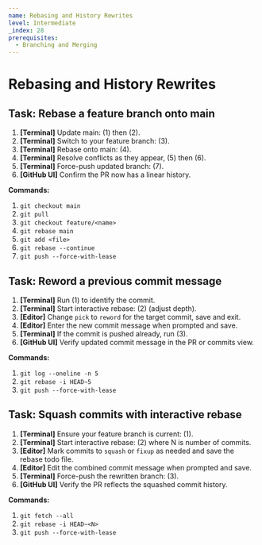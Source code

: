 ```yaml
---
name: Rebasing and History Rewrites
level: Intermediate
_index: 28
prerequisites:
  - Branching and Merging
---
```


# Rebasing and History Rewrites

## Task: Rebase a feature branch onto main

1. **[Terminal]** Update main: (1) then (2).
2. **[Terminal]** Switch to your feature branch: (3).
3. **[Terminal]** Rebase onto main: (4).
4. **[Terminal]** Resolve conflicts as they appear, (5) then (6).
5. **[Terminal]** Force-push updated branch: (7).
6. **[GitHub UI]** Confirm the PR now has a linear history.

**Commands:**
1. `git checkout main`
2. `git pull`
3. `git checkout feature/<name>`
4. `git rebase main`
5. `git add <file>`
6. `git rebase --continue`
7. `git push --force-with-lease`

## Task: Reword a previous commit message

1. **[Terminal]** Run (1) to identify the commit.
2. **[Terminal]** Start interactive rebase: (2) (adjust depth).
3. **[Editor]** Change `pick` to `reword` for the target commit, save and exit.
4. **[Editor]** Enter the new commit message when prompted and save.
5. **[Terminal]** If the commit is pushed already, run (3).
6. **[GitHub UI]** Verify updated commit message in the PR or commits view.

**Commands:**
1. `git log --oneline -n 5`
2. `git rebase -i HEAD~5`
3. `git push --force-with-lease`

## Task: Squash commits with interactive rebase

1. **[Terminal]** Ensure your feature branch is current: (1).
2. **[Terminal]** Start interactive rebase: (2) where N is number of commits.
3. **[Editor]** Mark commits to `squash` or `fixup` as needed and save the rebase todo file.
4. **[Editor]** Edit the combined commit message when prompted and save.
5. **[Terminal]** Force-push the rewritten branch: (3).
6. **[GitHub UI]** Verify the PR reflects the squashed commit history.

**Commands:**
1. `git fetch --all`
2. `git rebase -i HEAD~<N>`
3. `git push --force-with-lease`


